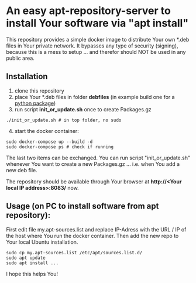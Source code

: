 # An easy apt-repository-server to install Your software via "apt install"

This repository provides a simple docker image to distribute Your own *.deb files in Your private network.
It bypasses any type of security (signing), because this is a mess to setup ... and therefor should NOT be used in any public area.

## Installation

1. clone this repository
2. place Your *.deb files in folder **debfiles** (in example build one for a [python package](https://github.com/Entwicklungsleiter/flask-restx-deb-package))
3. run script **init_or_update.sh** once to create Packages.gz

```shell
./init_or_update.sh # in top folder, no sudo
```

4. start the docker container: 

```shell 
sudo docker-compose up --build -d
sudo docker-compose ps # check if running
```

The last two items can be exchanged. You can run script "init_or_update.sh" whenever You want to create a new Packages.gz ... i.e. when You add a new deb file.

The repository should be available through Your browser at **http://\<Your local IP address\>:8083/** now.

## Usage (on PC to install software from apt repository):

First edit file my.apt-sources.list and replace IP-Adress with the URL / IP of the host where You run the docker container.
Then add the new repo to Your local Ubuntu installation.

```shell
sudo cp my.apt-sources.list /etc/apt/sources.list.d/
sudo apt update
sudo apt install ...
```

I hope this helps You!
